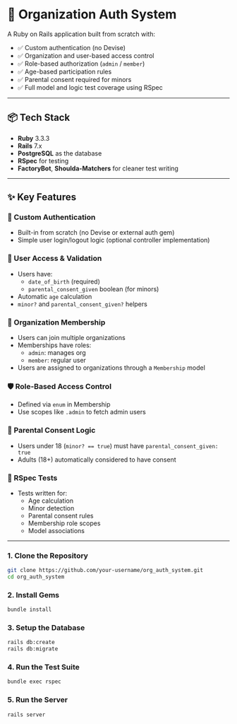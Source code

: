 # 🏢 Organization Auth System

A Ruby on Rails application built from scratch with:

- ✅ Custom authentication (no Devise)
- ✅ Organization and user-based access control
- ✅ Role-based authorization (`admin` / `member`)
- ✅ Age-based participation rules
- ✅ Parental consent required for minors
- ✅ Full model and logic test coverage using RSpec

---

## 📦 Tech Stack

- **Ruby** 3.3.3
- **Rails** 7.x
- **PostgreSQL** as the database
- **RSpec** for testing
- **FactoryBot**, **Shoulda-Matchers** for cleaner test writing

---

## ✨ Key Features

### 🔐 Custom Authentication
- Built-in from scratch (no Devise or external auth gem)
- Simple user login/logout logic (optional controller implementation)

### 🧍 User Access & Validation
- Users have:
  - `date_of_birth` (required)
  - `parental_consent_given` boolean (for minors)
- Automatic `age` calculation
- `minor?` and `parental_consent_given?` helpers

### 🏢 Organization Membership
- Users can join multiple organizations
- Memberships have roles:
  - `admin`: manages org
  - `member`: regular user
- Users are assigned to organizations through a `Membership` model

### 🛡️ Role-Based Access Control
- Defined via `enum` in Membership
- Use scopes like `.admin` to fetch admin users

### 🧒 Parental Consent Logic
- Users under 18 (`minor? == true`) must have `parental_consent_given: true`
- Adults (18+) automatically considered to have consent

### 🧪 RSpec Tests
- Tests written for:
  - Age calculation
  - Minor detection
  - Parental consent rules
  - Membership role scopes
  - Model associations

---

### 1. Clone the Repository

```bash
git clone https://github.com/your-username/org_auth_system.git
cd org_auth_system
```

### 2. Install Gems
```bash
bundle install
```

### 3. Setup the Database
```bash
rails db:create
rails db:migrate
```

### 4. Run the Test Suite
```bash
bundle exec rspec
```

### 5. Run the Server
```bash
rails server
```
